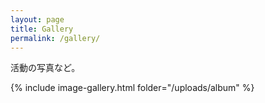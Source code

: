 ```yaml
---
layout: page
title: Gallery
permalink: /gallery/
---
```

活動の写真など。

{% include image-gallery.html folder="/uploads/album" %}